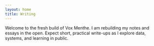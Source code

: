 ```yaml
---
layout: home
title: Writing
---
```


Welcome to the fresh build of Vox Menthe. I am rebuilding my notes and essays in the open. Expect short, practical write-ups as I explore data, systems, and learning in public.
